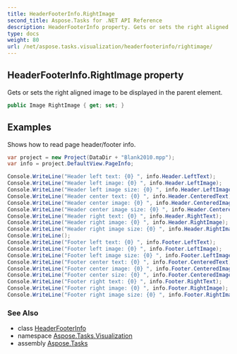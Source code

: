 ```yaml
---
title: HeaderFooterInfo.RightImage
second_title: Aspose.Tasks for .NET API Reference
description: HeaderFooterInfo property. Gets or sets the right aligned image to be displayed in the parent element
type: docs
weight: 80
url: /net/aspose.tasks.visualization/headerfooterinfo/rightimage/
---
```

## HeaderFooterInfo.RightImage property

Gets or sets the right aligned image to be displayed in the parent element.

```csharp
public Image RightImage { get; set; }
```

## Examples

Shows how to read page header/footer info.

```csharp
var project = new Project(DataDir + "Blank2010.mpp");
var info = project.DefaultView.PageInfo;

Console.WriteLine("Header left text: {0} ", info.Header.LeftText);
Console.WriteLine("Header left image: {0} ", info.Header.LeftImage);
Console.WriteLine("Header left image size: {0} ", info.Header.LeftImageSize);
Console.WriteLine("Header center text: {0} ", info.Header.CenteredText);
Console.WriteLine("Header center image: {0} ", info.Header.CenteredImage);
Console.WriteLine("Header center image size: {0} ", info.Header.CenteredImageSize);
Console.WriteLine("Header right text: {0} ", info.Header.RightText);
Console.WriteLine("Header right image: {0} ", info.Header.RightImage);
Console.WriteLine("Header right image size: {0} ", info.Header.RightImageSize);
Console.WriteLine();
Console.WriteLine("Footer left text: {0} ", info.Footer.LeftText);
Console.WriteLine("Footer left image: {0} ", info.Footer.LeftImage);
Console.WriteLine("Footer left image size: {0} ", info.Footer.LeftImageSize);
Console.WriteLine("Footer center text: {0} ", info.Footer.CenteredText);
Console.WriteLine("Footer center image: {0} ", info.Footer.CenteredImage);
Console.WriteLine("Footer center size: {0} ", info.Footer.CenteredImageSize);
Console.WriteLine("Footer right text: {0} ", info.Footer.RightText);
Console.WriteLine("Footer right image: {0} ", info.Footer.RightImage);
Console.WriteLine("Footer right image size: {0} ", info.Footer.RightImageSize);
```

### See Also

* class [HeaderFooterInfo](../)
* namespace [Aspose.Tasks.Visualization](../../headerfooterinfo/)
* assembly [Aspose.Tasks](../../../)


